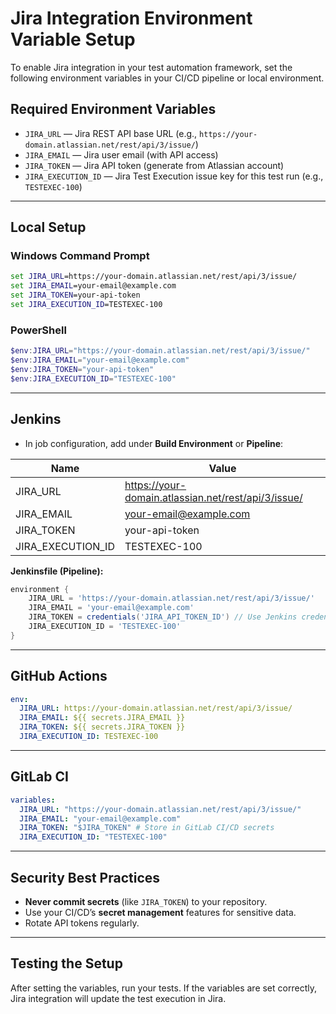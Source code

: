 # Jira Integration Environment Variable Setup

To enable Jira integration in your test automation framework, set the following environment variables in your CI/CD pipeline or local environment.

## Required Environment Variables

- `JIRA_URL` — Jira REST API base URL (e.g., `https://your-domain.atlassian.net/rest/api/3/issue/`)
- `JIRA_EMAIL` — Jira user email (with API access)
- `JIRA_TOKEN` — Jira API token (generate from Atlassian account)
- `JIRA_EXECUTION_ID` — Jira Test Execution issue key for this test run (e.g., `TESTEXEC-100`)

---

## Local Setup

### Windows Command Prompt
```cmd
set JIRA_URL=https://your-domain.atlassian.net/rest/api/3/issue/
set JIRA_EMAIL=your-email@example.com
set JIRA_TOKEN=your-api-token
set JIRA_EXECUTION_ID=TESTEXEC-100
```

### PowerShell
```powershell
$env:JIRA_URL="https://your-domain.atlassian.net/rest/api/3/issue/"
$env:JIRA_EMAIL="your-email@example.com"
$env:JIRA_TOKEN="your-api-token"
$env:JIRA_EXECUTION_ID="TESTEXEC-100"
```

---

## Jenkins

- In job configuration, add under **Build Environment** or **Pipeline**:

| Name               | Value                                              |
|--------------------|----------------------------------------------------|
| JIRA_URL           | https://your-domain.atlassian.net/rest/api/3/issue/|
| JIRA_EMAIL         | your-email@example.com                             |
| JIRA_TOKEN         | your-api-token                                     |
| JIRA_EXECUTION_ID  | TESTEXEC-100                                       |

**Jenkinsfile (Pipeline):**
```groovy
environment {
    JIRA_URL = 'https://your-domain.atlassian.net/rest/api/3/issue/'
    JIRA_EMAIL = 'your-email@example.com'
    JIRA_TOKEN = credentials('JIRA_API_TOKEN_ID') // Use Jenkins credentials store!
    JIRA_EXECUTION_ID = 'TESTEXEC-100'
}
```

---

## GitHub Actions

```yaml
env:
  JIRA_URL: https://your-domain.atlassian.net/rest/api/3/issue/
  JIRA_EMAIL: ${{ secrets.JIRA_EMAIL }}
  JIRA_TOKEN: ${{ secrets.JIRA_TOKEN }}
  JIRA_EXECUTION_ID: TESTEXEC-100
```

---

## GitLab CI

```yaml
variables:
  JIRA_URL: "https://your-domain.atlassian.net/rest/api/3/issue/"
  JIRA_EMAIL: "your-email@example.com"
  JIRA_TOKEN: "$JIRA_TOKEN" # Store in GitLab CI/CD secrets
  JIRA_EXECUTION_ID: "TESTEXEC-100"
```

---

## Security Best Practices
- **Never commit secrets** (like `JIRA_TOKEN`) to your repository.
- Use your CI/CD’s **secret management** features for sensitive data.
- Rotate API tokens regularly.

---

## Testing the Setup
After setting the variables, run your tests. If the variables are set correctly, Jira integration will update the test execution in Jira. 